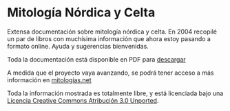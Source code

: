 Mitología Nórdica y Celta
==========================

Extensa documentación sobre mitología nórdica y celta. En 2004 recopilé un par de libros con muchísima información que ahora estoy pasando a formato online. Ayuda y sugerencias bienvenidas.

Toda la documentación está disponible en PDF para [descargar](https://dl.dropbox.com/u/1033194/mitologianordicaycelta.pdf)

A medida que el proyecto vaya avanzando, se podrá tener acceso a más información en [mitologías.net](mitologías.net)

Toda la información mostrada es totalmente libre, y está licenciada bajo una [Licencia Creative Commons Atribución 3.0 Unported](http://creativecommons.org/licenses/by/3.0/deed.es).